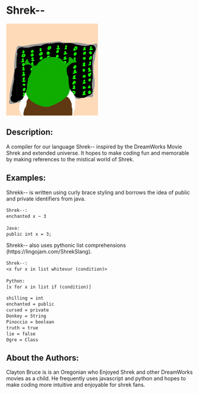 <h1>Shrek--</h1>
<img src="doc/shrek--Logo2.0.png">

## Description:
<div>
    A compiler for our language Shrek-- inspired by the DreamWorks Movie Shrek and extended universe. It hopes to make coding fun and memorable by making references to the mistical world of Shrek. 
</div>


## Examples:

<div>
    Shrekk-- is written using curly brace styling and borrows the idea of public and private identifiers from java. 
    
    Shrek--:
    enchanted x ~ 3
    
    Java:
    public int x = 3;
</div>
<div>
    Shrekk-- also uses pythonic list comprehensions (https://lingojam.com/ShrekSlang). 
    
    Shrek--:
    <x fur x in list whitevur (condition)>
    
    Python:
    [x for x in list if (condition)]
</div>

    shilling = int
    enchanted = public
    cursed = private
    Donkey = String
    Pinoccio = boolean
    truth = true
    lie = false
    Ogre = Class

## About the Authors:
<div>
    Clayton Bruce is is an Oregonian who Enjoyed Shrek and other DreamWorks movies as a child. He frequently uses javascript and python and hopes to make coding more intuitive and enjoyable for shrek fans. 
</div>
